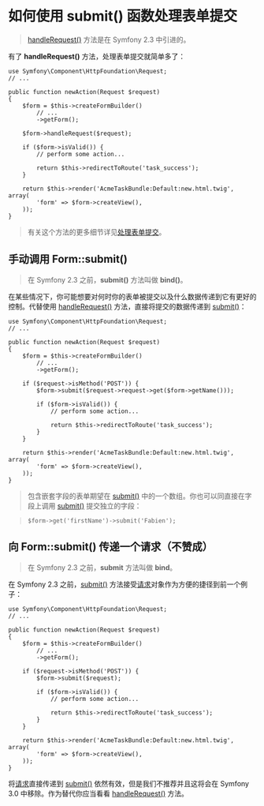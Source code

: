 # 如何使用 submit() 函数处理表单提交

>[handleRequest()](http://api.symfony.com/2.7/Symfony/Component/Form/FormInterface.html#handleRequest()) 方法是在 Symfony 2.3 中引进的。  

有了 **handleRequest()** 方法，处理表单提交就简单多了：  

```
use Symfony\Component\HttpFoundation\Request;
// ...

public function newAction(Request $request)
{
    $form = $this->createFormBuilder()
        // ...
        ->getForm();

    $form->handleRequest($request);

    if ($form->isValid()) {
        // perform some action...

        return $this->redirectToRoute('task_success');
    }

    return $this->render('AcmeTaskBundle:Default:new.html.twig', array(
        'form' => $form->createView(),
    ));
}
```

>有关这个方法的更多细节详见[处理表单提交](http://symfony.com/doc/current/book/forms.html#book-form-handling-form-submissions)。  

## 手动调用 Form::submit()

>在 Symfony 2.3 之前，**submit()** 方法叫做 **bind()**。  

在某些情况下，你可能想要对何时你的表单被提交以及什么数据传递到它有更好的控制。代替使用 [handleRequest()](http://api.symfony.com/2.7/Symfony/Component/Form/FormInterface.html#handleRequest()) 方法，直接将提交的数据传递到 [submit()](http://api.symfony.com/2.7/Symfony/Component/Form/FormInterface.html#submit())：  

```
use Symfony\Component\HttpFoundation\Request;
// ...

public function newAction(Request $request)
{
    $form = $this->createFormBuilder()
        // ...
        ->getForm();

    if ($request->isMethod('POST')) {
        $form->submit($request->request->get($form->getName()));

        if ($form->isValid()) {
            // perform some action...

            return $this->redirectToRoute('task_success');
        }
    }

    return $this->render('AcmeTaskBundle:Default:new.html.twig', array(
        'form' => $form->createView(),
    ));
}
```

>包含嵌套字段的表单期望在 [submit()](http://api.symfony.com/2.7/Symfony/Component/Form/FormInterface.html#submit()) 中的一个数组。你也可以同直接在字段上调用 [submit()](http://api.symfony.com/2.7/Symfony/Component/Form/FormInterface.html#submit()) 提交独立的字段：  

>```
>$form->get('firstName')->submit('Fabien');
>```

## 向 Form::submit() 传递一个请求（不赞成）

>在 Symfony 2.3 之前，**submit** 方法叫做 **bind**。  

在 Symfony 2.3 之前，[submit()](http://api.symfony.com/2.7/Symfony/Component/Form/FormInterface.html#submit()) 方法接受[请求](http://api.symfony.com/2.7/Symfony/Component/HttpFoundation/Request.html)对象作为方便的捷径到前一个例子：  

```
use Symfony\Component\HttpFoundation\Request;
// ...

public function newAction(Request $request)
{
    $form = $this->createFormBuilder()
        // ...
        ->getForm();

    if ($request->isMethod('POST')) {
        $form->submit($request);

        if ($form->isValid()) {
            // perform some action...

            return $this->redirectToRoute('task_success');
        }
    }

    return $this->render('AcmeTaskBundle:Default:new.html.twig', array(
        'form' => $form->createView(),
    ));
}
```

将[请求](http://api.symfony.com/2.7/Symfony/Component/HttpFoundation/Request.html)直接传递到 [submit()](http://api.symfony.com/2.7/Symfony/Component/Form/FormInterface.html#submit()) 依然有效，但是我们不推荐并且这将会在 Symfony 3.0 中移除。作为替代你应当看看 [handleRequest()](http://api.symfony.com/2.7/Symfony/Component/Form/FormInterface.html#handleRequest()) 方法。
